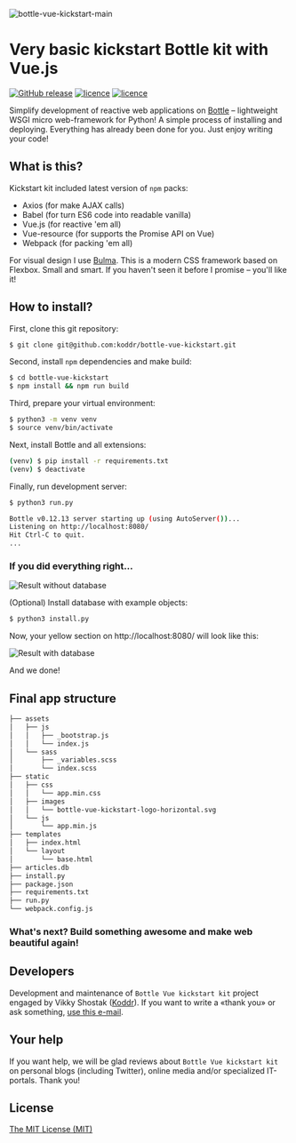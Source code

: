 ![bottle-vue-kickstart-main](https://cloud.githubusercontent.com/assets/11155743/24041455/9fbd99ec-0b1e-11e7-9ba0-a429a28591b0.jpg)

# Very basic kickstart Bottle kit with Vue.js
[![GitHub release](https://img.shields.io/badge/version-0.1.0-brightgreen.svg?style=flat-square)](https://github.com/koddr/bottle-vue-kickstart) [![licence](https://img.shields.io/badge/Python-2.7_or_3.4+-red.svg?style=flat-square)](https://www.python.org/downloads/) [![licence](https://img.shields.io/badge/licence-MIT-blue.svg?style=flat-square)](https://github.com/koddr/bottle-vue-kickstart/blob/master/LICENSE.md)

Simplify development of reactive web applications on [Bottle](http://bottlepy.org/) – lightweight WSGI micro web-framework for Python! A simple process of installing and deploying. Everything has already been done for you. Just enjoy writing your code!

## What is this?

Kickstart kit included latest version of `npm` packs:

* Axios (for make AJAX calls)
* Babel (for turn ES6 code into readable vanilla)
* Vue.js (for reactive 'em all)
* Vue-resource (for supports the Promise API on Vue)
* Webpack (for packing 'em all)

For visual design I use [Bulma](https://github.com/jgthms/bulma). This is a modern CSS framework based on Flexbox. Small and smart. If you haven't seen it before I promise – you'll like it!

## How to install?

First, clone this git repository:

```bash
$ git clone git@github.com:koddr/bottle-vue-kickstart.git
```

Second, install `npm` dependencies and make build:

```bash
$ cd bottle-vue-kickstart
$ npm install && npm run build
```

Third, prepare your virtual environment:

```bash
$ python3 -m venv venv
$ source venv/bin/activate
```

Next, install Bottle and all extensions:

```bash
(venv) $ pip install -r requirements.txt
(venv) $ deactivate
```

Finally, run development server:

```bash
$ python3 run.py

Bottle v0.12.13 server starting up (using AutoServer())...
Listening on http://localhost:8080/
Hit Ctrl-C to quit.
...
```

### If you did everything right...

![Result without database](https://cloud.githubusercontent.com/assets/11155743/24055182/24a5a04c-0b50-11e7-89a6-8f5d85c98e08.png)

(Optional) Install database with example objects:

```bash
$ python3 install.py
```

Now, your yellow section on http://localhost:8080/ will look like this:

![Result with database](https://cloud.githubusercontent.com/assets/11155743/24043867/cf79c344-0b29-11e7-8066-8ebd83e68acb.png)

And we done!

## Final app structure

```html
├── assets
│   ├── js
│   │   ├── _bootstrap.js
│   │   └── index.js
│   └── sass
│       ├── _variables.scss
│       └── index.scss
├── static
│   ├── css
│   │   └── app.min.css
│   ├── images
│   │   └── bottle-vue-kickstart-logo-horizontal.svg
│   └── js
│       └── app.min.js
├── templates
│   ├── index.html
│   └── layout
│       └── base.html
├── articles.db
├── install.py
├── package.json
├── requirements.txt
├── run.py
└── webpack.config.js
```

### What's next? Build something awesome and make web beautiful again!

## Developers

Development and maintenance of `Bottle Vue kickstart kit` project engaged by Vikky Shostak ([Koddr](https://koddr.me)). If you want to write a «thank you» or ask something, [use this e-mail](mailto:koddr.me@gmail.com).

## Your help

If you want help, we will be glad reviews about `Bottle Vue kickstart kit` on personal blogs (including Twitter), online media and/or specialized IT-portals. Thank you!

## License

[The MIT License (MIT)](https://github.com/koddr/bottle-vue-kickstart/blob/master/LICENSE.md)

